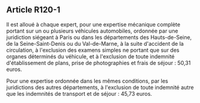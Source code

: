 Article R120-1
----
Il est alloué à chaque expert, pour une expertise mécanique complète portant sur
un ou plusieurs véhicules automobiles, ordonnée par une juridiction siégeant à
Paris ou dans les départements des Hauts-de-Seine, de la Seine-Saint-Denis ou du
Val-de-Marne, à la suite d'accident de la circulation, à l'exclusion des examens
simples ne portant que sur des organes déterminés du véhicule, et à l'exclusion
de toute indemnité d'établissement de plans, prise de photographies et frais de
séjour : 50,31 euros.

Pour une expertise ordonnée dans les mêmes conditions, par les juridictions des
autres départements, à l'exclusion de toute indemnité autre que les indemnités
de transport et de séjour : 45,73 euros.
